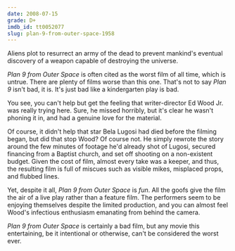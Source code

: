 ```yaml
---
date: 2008-07-15
grade: D+
imdb_id: tt0052077
slug: plan-9-from-outer-space-1958
---
```


Aliens plot to resurrect an army of the dead to prevent mankind's eventual discovery of a weapon capable of destroying the universe.

_Plan 9 from Outer Space_ is often cited as the worst film of all time, which is untrue. There are plenty of films worse than this one. That's not to say _Plan 9_ isn't bad, it is. It's just bad like a kindergarten play is bad.

You see, you can't help but get the feeling that writer-director Ed Wood Jr. was really trying here. Sure, he missed horribly, but it's clear he wasn't phoning it in, and had a genuine love for the material.

Of course, it didn't help that star Bela Lugosi had died before the filming began, but did that stop Wood? Of course not. He simply rewrote the story around the few minutes of footage he'd already shot of Lugosi, secured financing from a Baptist church, and set off shooting on a non-existent budget. Given the cost of film, almost every take was a keeper, and thus, the resulting film is full of miscues such as visible mikes, misplaced props, and flubbed lines.

Yet, despite it all, _Plan 9 from Outer Space_ is _fun_. All the goofs give the film the air of a live play rather than a feature film. The performers seem to be enjoying themselves despite the limited production, and you can almost feel Wood's infectious enthusiasm emanating from behind the camera.

_Plan 9 from Outer Space_ is certainly a bad film, but any movie this entertaining, be it intentional or otherwise, can't be considered the worst ever.
